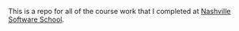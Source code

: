 This is a repo for all of the course work that I completed at [Nashville Software School](http://nashvillesoftwareschool.com/).
